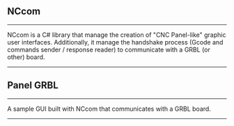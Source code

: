 ## NCcom

---

NCcom is a C# library that manage the creation of "CNC Panel-like" graphic user interfaces. Additionally, it manage the handshake process (Gcode and commands sender / response reader) to communicate with a GRBL (or other) board.

---

## Panel GRBL

---

A sample GUI built with NCcom that communicates with a GRBL board.

---

